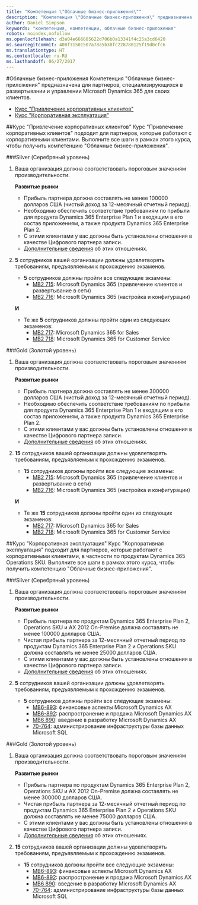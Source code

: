 ```yaml
---
title: "Компетенция \"Облачные бизнес-приложения\""
description: "Компетенция \"Облачные бизнес-приложения\" предназначена для партнеров, специализирующихся в развертывании и управлении Microsoft Dynamics 365 для своих клиентов."
author: Daniel Simpson
keywords: "компетенция, компетенции, облачные бизнес-приложения"
robots: noindex,nofollow
ms.openlocfilehash: d3a04e666685622d706b0a13341f4c25a3cd6420
ms.sourcegitcommit: 400f31501507a78a5b38fc228780125f19d0cfc6
ms.translationtype: HT
ms.contentlocale: ru-RU
ms.lasthandoff: 06/27/2017
---
```

#<a name="cloud-business-applications"></a>Облачные бизнес-приложения 
Компетенция "Облачные бизнес-приложения" предназначена для партнеров, специализирующихся в развертывании и управлении Microsoft Dynamics 365 для своих клиентов.

- [Курс "Привлечение корпоративных клиентов"](#enterprise-customer-engagement-option)
- [Курс "Корпоративная эксплуатация"](#enterprise-operations-option)


##<a name="enterprise-customer-engagement-option"></a>Курс "Привлечение корпоративных клиентов"
Курс "Привлечение корпоративных клиентов" подходит для партнеров, которые работают с корпоративными клиентами. Выполните все шаги в рамках этого курса, чтобы получить компетенцию "Облачные бизнес-приложения".

###<a name="silver"></a>Silver (Серебряный уровень)
1. Ваша организация должна соответствовать пороговым значениям производительности.

    **Развитые рынки**

    - Прибыль партнера должна составлять не менее 100000 долларов США (чистый доход за 12-месячный отчетный период).
    - Необходимо обеспечить соответствие требованиям по прибыли для продукта Dynamics 365 Enterprise Plan 1 и входящим в его состав приложениям, а также продукта Dynamics 365 Enterprise Plan 2.
    - С этими клиентами у вас должны быть установлены отношения в качестве Цифрового партнера записи.
    - [Дополнительные сведения](https://partner.microsoft.com/en-us/membership/digital-partner-of-record) об этих отношениях.

2. **5** сотрудников вашей организации должны удовлетворять требованиям, предъявляемым к прохождению экзаменов.

    - **5** сотрудников должны пройти все следующие экзамены:
        - [MB2 715](https://www.microsoft.com/en-us/learning/exam-mb2-715.aspx): Microsoft Dynamics 365 (привлечение клиентов и развертывание в сети)
        - [MB2 716](https://www.microsoft.com/en-us/learning/exam-mb2-716.aspx): Microsoft Dynamics 365 (настройка и конфигурации)
    
    **И**
    
    - Те же **5** сотрудников должны пройти один из следующих экзаменов:
        - [MB2 717](https://www.microsoft.com/en-us/learning/exam-mb2-717.aspx): Microsoft Dynamics 365 for Sales
        - [MB2 718](https://www.microsoft.com/en-us/learning/exam-mb2-718.aspx): Microsoft Dynamics 365 for Customer Service

###<a name="gold"></a>Gold (Золотой уровень)
1. Ваша организация должна соответствовать пороговым значениям производительности.

    **Развитые рынки**
    
    - Прибыль партнера должна составлять не менее 300000 долларов США (чистый доход за 12-месячный отчетный период).
    - Необходимо обеспечить соответствие требованиям по прибыли для продукта Dynamics 365 Enterprise Plan 1 и входящим в его состав приложениям, а также продукта Dynamics 365 Enterprise Plan 2.
    - С этими клиентами у вас должны быть установлены отношения в качестве Цифрового партнера записи.
    - [Дополнительные сведения](https://partner.microsoft.com/en-us/membership/digital-partner-of-record) об этих отношениях.  
  
2. **15** сотрудников вашей организации должны удовлетворять требованиям, предъявляемым к прохождению экзаменов.

    - **15** сотрудников должны пройти все следующие экзамены:
        - [MB2 715](https://www.microsoft.com/en-us/learning/exam-mb2-715.aspx): Microsoft Dynamics 365 (привлечение клиентов и развертывание в сети)
        - [MB2 716](https://www.microsoft.com/en-us/learning/exam-mb2-716.aspx): Microsoft Dynamics 365 (настройка и конфигурации)
    
    **И**

    - Те же **15** сотрудников должны пройти один из следующих экзаменов:
        - [MB2 717](https://www.microsoft.com/en-us/learning/exam-mb2-717.aspx): Microsoft Dynamics 365 for Sales
        - [MB2 718](https://www.microsoft.com/en-us/learning/exam-mb2-718.aspx): Microsoft Dynamics 365 for Customer Service

##<a name="enterprise-operations-option"></a>Курс "Корпоративная эксплуатация"
Курс "Корпоративная эксплуатация" подходит для партнеров, которые работают с корпоративными клиентами, в частности по продуктам Dynamics 365 Operations SKU. Выполните все шаги в рамках этого курса, чтобы получить компетенцию "Облачные бизнес-приложения".

###<a name="silver"></a>Silver (Серебряный уровень)
1. Ваша организация должна соответствовать пороговым значениям производительности.

    **Развитые рынки**
    
    - Прибыль партнера по продуктам Dynamics 365 Enterprise Plan 2, Operations SKU и AX 2012 On-Premise должна составлять не менее 100000 долларов США.
    - Чистая прибыль партнера за 12-месячный отчетный период по продуктам Dynamics 365 Enterprise Plan 2 и Operations SKU должна составлять не менее 25000 долларов США.
    - С этими клиентами у вас должны быть установлены отношения в качестве Цифрового партнера записи. 
    - [Дополнительные сведения](https://partner.microsoft.com/en-us/membership/digital-partner-of-record) об этих отношениях.  
  
2. **5** сотрудников вашей организации должны удовлетворять требованиям, предъявляемым к прохождению экзаменов.
 
    - **5** сотрудников должны пройти все следующие экзамены:
        - [MB6-893](https://www.microsoft.com/en-us/learning/exam-mb6-893.aspx): финансовые аспекты Microsoft Dynamics AX
        - [MB6-892](https://www.microsoft.com/en-us/learning/exam-mb6-892.aspx): распространение и продажа Microsoft Dynamics AX
        - [MB6 890](https://www.microsoft.com/en-us/learning/exam-mb6-890.aspx): введение в разработку Microsoft Dynamics AX
        - [70-764](https://www.microsoft.com/en-us/learning/exam-70-764.aspx): администрирование инфраструктуры базы данных Microsoft SQL

###<a name="gold"></a>Gold (Золотой уровень)

1. Ваша организация должна соответствовать пороговым значениям производительности.

    **Развитые рынки**

    - Прибыль партнера по продуктам Dynamics 365 Enterprise Plan 2, Operations SKU и AX 2012 On-Premise должна составлять не менее 300000 долларов США.
    - Чистая прибыль партнера за 12-месячный отчетный период по продуктам Dynamics 365 Enterprise Plan 2 и Operations SKU должна составлять не менее 75000 долларов США.
    - С этими клиентами у вас должны быть установлены отношения в качестве Цифрового партнера записи.
    - [Дополнительные сведения](https://partner.microsoft.com/en-us/membership/digital-partner-of-record) об этих отношениях.  
  
2. **15** сотрудников вашей организации должны удовлетворять требованиям, предъявляемым к прохождению экзаменов.

    - **15** сотрудников должны пройти все следующие экзамены:
        - [MB6-893](https://www.microsoft.com/en-us/learning/exam-mb6-893.aspx): финансовые аспекты Microsoft Dynamics AX
        - [MB6-892](https://www.microsoft.com/en-us/learning/exam-mb6-892.aspx): распространение и продажа Microsoft Dynamics AX
        - [MB6 890](https://www.microsoft.com/en-us/learning/exam-mb6-890.aspx): введение в разработку Microsoft Dynamics AX
        - [70-764](https://www.microsoft.com/en-us/learning/exam-70-764.aspx): администрирование инфраструктуры базы данных Microsoft SQL
 
